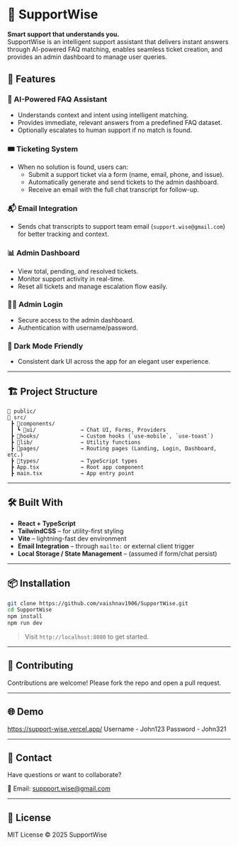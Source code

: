 # 💬 SupportWise

**Smart support that understands you.**  
SupportWise is an intelligent support assistant that delivers instant answers through AI-powered FAQ matching, enables seamless ticket creation, and provides an admin dashboard to manage user queries.


## 🚀 Features

### 🧠 AI-Powered FAQ Assistant
- Understands context and intent using intelligent matching.
- Provides immediate, relevant answers from a predefined FAQ dataset.
- Optionally escalates to human support if no match is found.

### 🎟️ Ticketing System
- When no solution is found, users can:
  - Submit a support ticket via a form (name, email, phone, and issue).
  - Automatically generate and send tickets to the admin dashboard.
  - Receive an email with the full chat transcript for follow-up.

### 📬 Email Integration
- Sends chat transcripts to support team email (`support.wise@gmail.com`) for better tracking and context.

### 📊 Admin Dashboard
- View total, pending, and resolved tickets.
- Monitor support activity in real-time.
- Reset all tickets and manage escalation flow easily.

### 🧑‍💻 Admin Login
- Secure access to the admin dashboard.
- Authentication with username/password.

### 🌙 Dark Mode Friendly
- Consistent dark UI across the app for an elegant user experience.

---

## 🏗️ Project Structure

```
📁 public/
📁 src/
 ┣ 📂components/
 ┃ ┗ 📂ui/              → Chat UI, Forms, Providers
 ┣ 📂hooks/             → Custom hooks (`use-mobile`, `use-toast`)
 ┣ 📂lib/               → Utility functions
 ┣ 📂pages/             → Routing pages (Landing, Login, Dashboard, etc.)
 ┣ 📂types/             → TypeScript types
 ┣ App.tsx             → Root app component
 ┣ main.tsx            → App entry point
```

---

## 🛠️ Built With

- **React + TypeScript**
- **TailwindCSS** – for utility-first styling
- **Vite** – lightning-fast dev environment
- **Email Integration** – through `mailto:` or external client trigger
- **Local Storage / State Management** – (assumed if form/chat persist)

---

## 📦 Installation

```bash
git clone https://github.com/vaishnav1906/SupportWise.git
cd SupportWise
npm install
npm run dev
```

> Visit `http://localhost:8080` to get started.


---

## 🙌 Contributing

Contributions are welcome! Please fork the repo and open a pull request.

---

## 🌐 Demo 

https://support-wise.vercel.app/
Username - John123
Password - John321

---

## 📧 Contact

Have questions or want to collaborate?

📩 Email: suppport.wise@gmail.com

---

## 📄 License

MIT License © 2025 SupportWise
